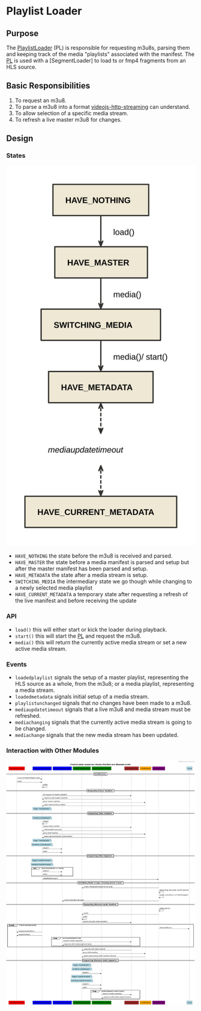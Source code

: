 # Playlist Loader

## Purpose

The [PlaylistLoader][pl] (PL) is responsible for requesting m3u8s, parsing them and keeping track of the media "playlists" associated with the manifest. The [PL] is used with a [SegmentLoader] to load ts or fmp4 fragments from an HLS source.

## Basic Responsibilities

1. To request an m3u8.
2. To parse a m3u8 into a format [videojs-http-streaming][vhs] can understand.
3. To allow selection of a specific media stream.
4. To refresh a live master m3u8 for changes.

## Design

### States

![PlaylistLoader States](images/playlist-loader-states.nomnoml.svg)

- `HAVE_NOTHING` the state before the m3u8 is received and parsed.
- `HAVE_MASTER` the state before a media manifest is parsed and setup but after the master manifest has been parsed and setup.
- `HAVE_METADATA` the state after a media stream is setup.
- `SWITCHING_MEDIA` the intermediary state we go though while changing to a newly selected media playlist
- `HAVE_CURRENT_METADATA`  a temporary state after requesting a refresh of the live manifest and before receiving the update

### API

- `load()` this will either start or kick the loader during playback.
- `start()` this will start the [PL] and request the m3u8.
- `media()` this will return the currently active media stream or set a new active media stream.

### Events

- `loadedplaylist` signals the setup of a master playlist, representing the HLS source as a whole, from the m3u8; or a media playlist, representing a media stream.
- `loadedmetadata` signals initial setup of a media stream.
- `playlistunchanged` signals that no changes have been made to a m3u8.
- `mediaupdatetimeout` signals that a live m3u8 and media stream must be refreshed.
- `mediachanging` signals that the currently active media stream is going to be changed.
- `mediachange` signals that the new media stream has been updated.

### Interaction with Other Modules

![PL with PC and MG](images/playlist-loader-pc-mg-sequence.puml.png)

[pl]: ../src/playlist-loader.js
[sl]: ../src/segment-loader.js
[vhs]: intro.md
